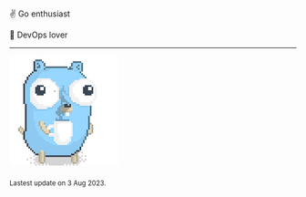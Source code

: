 :v: Go enthusiast

:muscle: DevOps lover

---

![Image alt text](/images/gopher_with_coffee.gif)


<sub>Lastest update on 3 Aug 2023.</sub>
